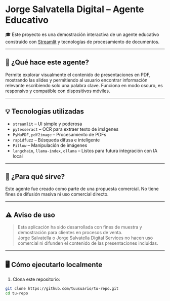 # Jorge Salvatella Digital – Agente Educativo

🎓 Este proyecto es una demostración interactiva de un agente educativo construido con [Streamlit](https://streamlit.io/) y tecnologías de procesamiento de documentos.

---

## 📌 ¿Qué hace este agente?

Permite explorar visualmente el contenido de presentaciones en PDF, mostrando las slides y permitiendo al usuario encontrar información relevante escribiendo solo una palabra clave. Funciona en modo oscuro, es responsivo y compatible con dispositivos móviles.

---

## 💡 Tecnologías utilizadas

- `streamlit` – UI simple y poderosa
- `pytesseract` – OCR para extraer texto de imágenes
- `PyMuPDF`, `pdf2image` – Procesamiento de PDFs
- `rapidfuzz` – Búsqueda difusa e inteligente
- `Pillow` – Manipulación de imágenes
- `langchain`, `llama-index`, `ollama` – Listos para futura integración con IA local

---

## 🧠 ¿Para qué sirve?

Este agente fue creado como parte de una propuesta comercial. No tiene fines de difusión masiva ni uso comercial directo.

---

## ⚠️ Aviso de uso

> Esta aplicación ha sido desarrollada con fines de muestra y demostración para clientes en procesos de venta.  
> Jorge Salvatella o Jorge Salvatella Digital Services no hacen uso comercial ni difunden el contenido de las presentaciones incluidas.

---

## 🖥️ Cómo ejecutarlo localmente

1. Clona este repositorio:
```bash
git clone https://github.com/tuusuario/tu-repo.git
cd tu-repo
